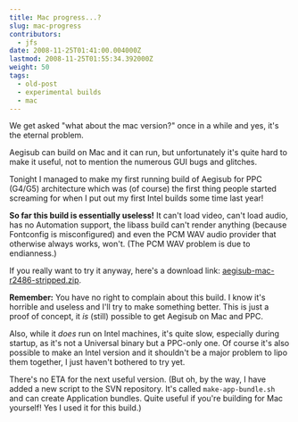 ```yaml
---
title: Mac progress...?
slug: mac-progress
contributors:
  - jfs
date: 2008-11-25T01:41:00.004000Z
lastmod: 2008-11-25T01:55:34.392000Z
weight: 50
tags:
  - old-post
  - experimental builds
  - mac
---
```


We get asked "what about the mac version?" once in a while and yes, it's the eternal problem.

Aegisub can build on Mac and it can run, but unfortunately it's quite hard to make it useful, not to mention the numerous GUI bugs and glitches.

Tonight I managed to make my first running build of Aegisub for PPC (G4/G5) architecture which was (of course) the first thing people started screaming for when I put out my first Intel builds some time last year!

**So far this build is essentially useless!** It can't load video, can't load audio, has no Automation support, the libass build can't render anything (because Fontconfig is misconfigured) and even the PCM WAV audio provider that otherwise always works, won't. (The PCM WAV problem is due to endianness.)

If you really want to try it anyway, here's a download link: [aegisub-mac-r2486-stripped.zip](http://jfs.itcamefromjapan.net/aegisub/aegisub-mac-r2486-stripped.zip).

**Remember:** You have no right to complain about this build. I know it's horrible and useless and I'll try to make something better. This is just a proof of concept, it *is* (still) possible to get Aegisub on Mac and PPC.

Also, while it *does* run on Intel machines, it's quite slow, especially during startup, as it's not a Universal binary but a PPC-only one. Of course it's also possible to make an Intel version and it shouldn't be a major problem to lipo them together, I just haven't bothered to try yet.

There's no ETA for the next useful version. (But oh, by the way, I have added a new script to the SVN repository. It's called `make-app-bundle.sh` and can create Application bundles. Quite useful if you're building for Mac yourself! Yes I used it for this build.)
